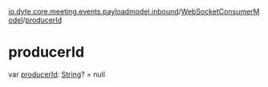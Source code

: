 [io.dyte.core.meeting.events.payloadmodel.inbound](../index.md)/[WebSocketConsumerModel](index.md)/[producerId](producer-id.md)

# producerId


var [producerId](producer-id.md): [String](https://kotlinlang.org/api/latest/jvm/stdlib/kotlin/-string/index.html)? = null
